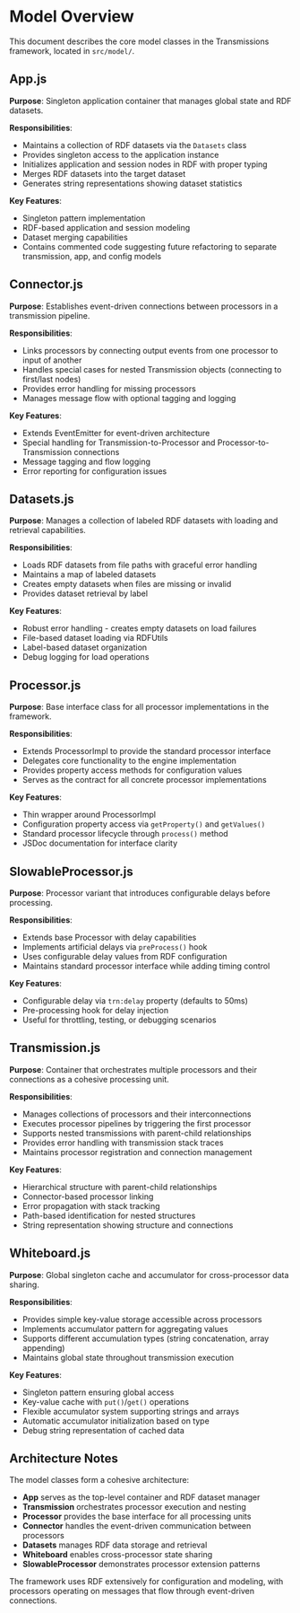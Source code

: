 # Model Overview

This document describes the core model classes in the Transmissions framework, located in `src/model/`.

## App.js

**Purpose**: Singleton application container that manages global state and RDF datasets.

**Responsibilities**:
- Maintains a collection of RDF datasets via the `Datasets` class
- Provides singleton access to the application instance
- Initializes application and session nodes in RDF with proper typing
- Merges RDF datasets into the target dataset
- Generates string representations showing dataset statistics

**Key Features**:
- Singleton pattern implementation
- RDF-based application and session modeling
- Dataset merging capabilities
- Contains commented code suggesting future refactoring to separate transmission, app, and config models

## Connector.js

**Purpose**: Establishes event-driven connections between processors in a transmission pipeline.

**Responsibilities**:
- Links processors by connecting output events from one processor to input of another
- Handles special cases for nested Transmission objects (connecting to first/last nodes)
- Provides error handling for missing processors
- Manages message flow with optional tagging and logging

**Key Features**:
- Extends EventEmitter for event-driven architecture
- Special handling for Transmission-to-Processor and Processor-to-Transmission connections
- Message tagging and flow logging
- Error reporting for configuration issues

## Datasets.js

**Purpose**: Manages a collection of labeled RDF datasets with loading and retrieval capabilities.

**Responsibilities**:
- Loads RDF datasets from file paths with graceful error handling
- Maintains a map of labeled datasets
- Creates empty datasets when files are missing or invalid
- Provides dataset retrieval by label

**Key Features**:
- Robust error handling - creates empty datasets on load failures
- File-based dataset loading via RDFUtils
- Label-based dataset organization
- Debug logging for load operations

## Processor.js

**Purpose**: Base interface class for all processor implementations in the framework.

**Responsibilities**:
- Extends ProcessorImpl to provide the standard processor interface
- Delegates core functionality to the engine implementation
- Provides property access methods for configuration values
- Serves as the contract for all concrete processor implementations

**Key Features**:
- Thin wrapper around ProcessorImpl
- Configuration property access via `getProperty()` and `getValues()`
- Standard processor lifecycle through `process()` method
- JSDoc documentation for interface clarity

## SlowableProcessor.js

**Purpose**: Processor variant that introduces configurable delays before processing.

**Responsibilities**:
- Extends base Processor with delay capabilities
- Implements artificial delays via `preProcess()` hook
- Uses configurable delay values from RDF configuration
- Maintains standard processor interface while adding timing control

**Key Features**:
- Configurable delay via `trn:delay` property (defaults to 50ms)
- Pre-processing hook for delay injection
- Useful for throttling, testing, or debugging scenarios

## Transmission.js

**Purpose**: Container that orchestrates multiple processors and their connections as a cohesive processing unit.

**Responsibilities**:
- Manages collections of processors and their interconnections
- Executes processor pipelines by triggering the first processor
- Supports nested transmissions with parent-child relationships
- Provides error handling with transmission stack traces
- Maintains processor registration and connection management

**Key Features**:
- Hierarchical structure with parent-child relationships
- Connector-based processor linking
- Error propagation with stack tracking
- Path-based identification for nested structures
- String representation showing structure and connections

## Whiteboard.js

**Purpose**: Global singleton cache and accumulator for cross-processor data sharing.

**Responsibilities**:
- Provides simple key-value storage accessible across processors
- Implements accumulator pattern for aggregating values
- Supports different accumulation types (string concatenation, array appending)
- Maintains global state throughout transmission execution

**Key Features**:
- Singleton pattern ensuring global access
- Key-value cache with `put()`/`get()` operations
- Flexible accumulator system supporting strings and arrays
- Automatic accumulator initialization based on type
- Debug string representation of cached data

## Architecture Notes

The model classes form a cohesive architecture:

- **App** serves as the top-level container and RDF dataset manager
- **Transmission** orchestrates processor execution and nesting
- **Processor** provides the base interface for all processing units
- **Connector** handles the event-driven communication between processors
- **Datasets** manages RDF data storage and retrieval
- **Whiteboard** enables cross-processor state sharing
- **SlowableProcessor** demonstrates processor extension patterns

The framework uses RDF extensively for configuration and modeling, with processors operating on messages that flow through event-driven connections.